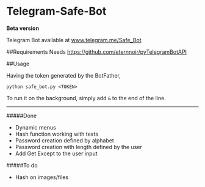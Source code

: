 # Telegram-Safe-Bot
**Beta version**

Telegram Bot available at www.telegram.me/Safe_Bot

##Requirements
Needs https://github.com/eternnoir/pyTelegramBotAPI

##Usage

Having the token generated by the BotFather, 

```python safe_bot.py <TOKEN>```

To run it on the background, simply add `&` to the end of the line.

---
#####Done
* Dynamic menus
* Hash function working with texts
* Password creation defined by alphabet
* Password creation with length defined by the user
* Add Get Except to the user input

#####To do
* Hash on images/files
